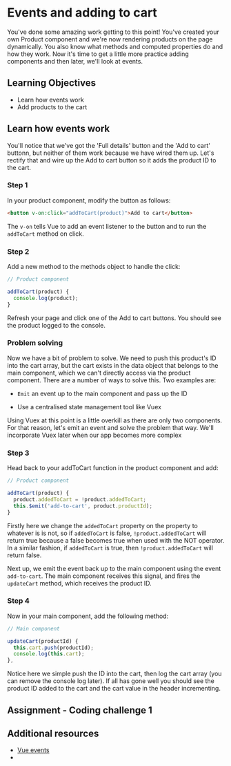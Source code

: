 # Events and adding to cart

You've done some amazing work getting to this point! You've created your own Product component and we're now rendering products on the page dynamically. You also know what methods and computed properties do and how they work. Now it's time to get a little more practice adding components and then later, we'll look at events.

## Learning Objectives

- Learn how events work
- Add products to the cart

## Learn how events work

You'll notice that we've got the 'Full details' button and the 'Add to cart' buttonn, but neither of them work because we have wired them up. Let's rectify that and wire up the Add to cart button so it adds the product ID to the cart.

### Step 1

In your product component, modify the button as follows:

```html
<button v-on:click="addToCart(product)">Add to cart</button>
```

The `v-on` tells Vue to add an event listener to the button and to run the `addToCart` method on click.

### Step 2

Add a new method to the methods object to handle the click:

```javascript
// Product component

addToCart(product) {
  console.log(product);
}
```

Refresh your page and click one of the Add to cart buttons. You should see the product logged to the console.

### Problem solving

Now we have a bit of problem to solve. We need to push this product's ID into the cart array, but the cart exists in the data object that belongs to the main component, which we can't directly access via the product component. There are a number of ways to solve this. Two examples are:

- `Emit` an event up to the main component and pass up the ID

- Use a centralised state management tool like Vuex

Using Vuex at this point is a little overkill as there are only two components. For that reason, let's emit an event and solve the problem that way. We'll incorporate Vuex later when our app becomes more complex

### Step 3

Head back to your addToCart function in the product component and add:

```javascript
// Product component

addToCart(product) {
  product.addedToCart = !product.addedToCart;
  this.$emit('add-to-cart', product.productId);
}
```

Firstly here we change the `addedToCart` property on the property to whatever is is not, so if `addedToCart` is false, `!product.addedToCart` will return true because a false becomes true when used with the NOT operator. In a similar fashion, if `addedToCart` is true, then `!product.addedToCart` will return false.

Next up, we emit the event back up to the main component using the event `add-to-cart`. The main component receives this signal, and fires the `updateCart` method, which receives the product ID.

### Step 4

Now in your main component, add the following method:

```javascript
// Main component

updateCart(productId) {
  this.cart.push(productId);
  console.log(this.cart);
},
```

Notice here we simple push the ID into the cart, then log the cart array (you can remove the console log later). If all has gone well you should see the product ID added to the cart and the cart value in the header incrementing.

## Assignment - Coding challenge 1

## Additional resources

- [Vue events]()
- []()

```

```
